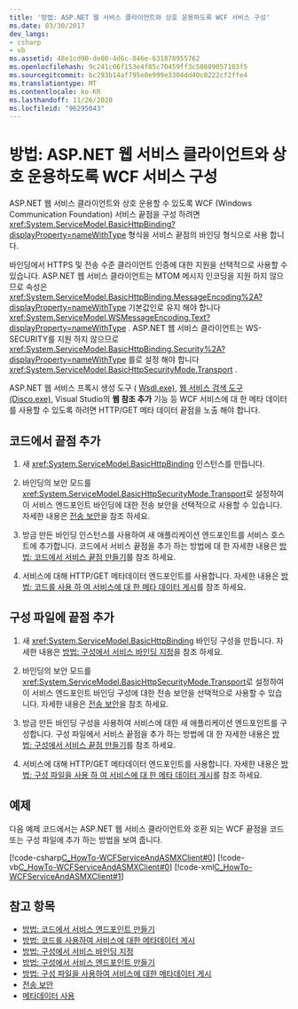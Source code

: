 ```yaml
---
title: '방법: ASP.NET 웹 서비스 클라이언트와 상호 운용하도록 WCF 서비스 구성'
ms.date: 03/30/2017
dev_langs:
- csharp
- vb
ms.assetid: 48e1cd90-de80-4d6c-846e-631878955762
ms.openlocfilehash: 9c241c06f153e4f85c70459ff3c50889057103f5
ms.sourcegitcommit: bc293b14af795e0e999e3304dd40c0222cf2ffe4
ms.translationtype: MT
ms.contentlocale: ko-KR
ms.lasthandoff: 11/26/2020
ms.locfileid: "96295043"
---
```

# <a name="how-to-configure-wcf-service-to-interoperate-with-aspnet-web-service-clients"></a>방법: ASP.NET 웹 서비스 클라이언트와 상호 운용하도록 WCF 서비스 구성

ASP.NET 웹 서비스 클라이언트와 상호 운용할 수 있도록 WCF (Windows Communication Foundation) 서비스 끝점을 구성 하려면 <xref:System.ServiceModel.BasicHttpBinding?displayProperty=nameWithType> 형식을 서비스 끝점의 바인딩 형식으로 사용 합니다.  
  
 바인딩에서 HTTPS 및 전송 수준 클라이언트 인증에 대한 지원을 선택적으로 사용할 수 있습니다. ASP.NET 웹 서비스 클라이언트는 MTOM 메시지 인코딩을 지원 하지 않으므로 속성은 <xref:System.ServiceModel.BasicHttpBinding.MessageEncoding%2A?displayProperty=nameWithType> 기본값인로 유지 해야 합니다 <xref:System.ServiceModel.WSMessageEncoding.Text?displayProperty=nameWithType> . ASP.NET 웹 서비스 클라이언트는 WS-SECURITY를 지원 하지 않으므로 <xref:System.ServiceModel.BasicHttpBinding.Security%2A?displayProperty=nameWithType> 를로 설정 해야 합니다 <xref:System.ServiceModel.BasicHttpSecurityMode.Transport> .  
  
 ASP.NET 웹 서비스 프록시 생성 도구 ( [Wsdl.exe)](/previous-versions/dotnet/netframework-4.0/7h3ystb6(v=vs.100)), [웹 서비스 검색 도구 (Disco.exe)](/previous-versions/dotnet/netframework-4.0/cy2a3ybs(v=vs.100)), Visual Studio의 **웹 참조 추가** 기능 등 WCF 서비스에 대 한 메타 데이터를 사용할 수 있도록 하려면 HTTP/GET 메타 데이터 끝점을 노출 해야 합니다.  
  
## <a name="add-an-endpoint-in-code"></a>코드에서 끝점 추가  
  
1. 새 <xref:System.ServiceModel.BasicHttpBinding> 인스턴스를 만듭니다.  
  
2. 바인딩의 보안 모드를 <xref:System.ServiceModel.BasicHttpSecurityMode.Transport>로 설정하여 이 서비스 엔드포인트 바인딩에 대한 전송 보안을 선택적으로 사용할 수 있습니다. 자세한 내용은 [전송 보안](transport-security.md)을 참조 하세요.  
  
3. 방금 만든 바인딩 인스턴스를 사용하여 새 애플리케이션 엔드포인트를 서비스 호스트에 추가합니다. 코드에서 서비스 끝점을 추가 하는 방법에 대 한 자세한 내용은 [방법: 코드에서 서비스 끝점 만들기](how-to-create-a-service-endpoint-in-code.md)를 참조 하세요.  
  
4. 서비스에 대해 HTTP/GET 메타데이터 엔드포인트를 사용합니다. 자세한 내용은 [방법: 코드를 사용 하 여 서비스에 대 한 메타 데이터 게시](how-to-publish-metadata-for-a-service-using-code.md)를 참조 하세요.  
  
## <a name="add-an-endpoint-in-a-configuration-file"></a>구성 파일에 끝점 추가  
  
1. 새 <xref:System.ServiceModel.BasicHttpBinding> 바인딩 구성을 만듭니다. 자세한 내용은 [방법: 구성에서 서비스 바인딩 지정](../how-to-specify-a-service-binding-in-configuration.md)을 참조 하세요.  
  
2. 바인딩의 보안 모드를 <xref:System.ServiceModel.BasicHttpSecurityMode.Transport>로 설정하여 이 서비스 엔드포인트 바인딩 구성에 대한 전송 보안을 선택적으로 사용할 수 있습니다. 자세한 내용은 [전송 보안](transport-security.md)을 참조 하세요.  
  
3. 방금 만든 바인딩 구성을 사용하여 서비스에 대한 새 애플리케이션 엔드포인트를 구성합니다. 구성 파일에서 서비스 끝점을 추가 하는 방법에 대 한 자세한 내용은 [방법: 구성에서 서비스 끝점 만들기](how-to-create-a-service-endpoint-in-configuration.md)를 참조 하세요.  
  
4. 서비스에 대해 HTTP/GET 메타데이터 엔드포인트를 사용합니다. 자세한 내용은 [방법: 구성 파일을 사용 하 여 서비스에 대 한 메타 데이터 게시](how-to-publish-metadata-for-a-service-using-a-configuration-file.md)를 참조 하세요.  
  
## <a name="example"></a>예제  

 다음 예제 코드에서는 ASP.NET 웹 서비스 클라이언트와 호환 되는 WCF 끝점을 코드 또는 구성 파일에 추가 하는 방법을 보여 줍니다.  
  
 [!code-csharp[C_HowTo-WCFServiceAndASMXClient#0](../../../../samples/snippets/csharp/VS_Snippets_CFX/c_howto-wcfserviceandasmxclient/cs/program.cs#0)]
 [!code-vb[C_HowTo-WCFServiceAndASMXClient#0](../../../../samples/snippets/visualbasic/VS_Snippets_CFX/c_howto-wcfserviceandasmxclient/vb/program.vb#0)]
 [!code-xml[C_HowTo-WCFServiceAndASMXClient#1](../../../../samples/snippets/csharp/VS_Snippets_CFX/c_howto-wcfserviceandasmxclient/common/app.config#1)]
  
## <a name="see-also"></a>참고 항목

- [방법: 코드에서 서비스 엔드포인트 만들기](how-to-create-a-service-endpoint-in-code.md)
- [방법: 코드를 사용하여 서비스에 대한 메타데이터 게시](how-to-publish-metadata-for-a-service-using-code.md)
- [방법: 구성에서 서비스 바인딩 지정](../how-to-specify-a-service-binding-in-configuration.md)
- [방법: 구성에서 서비스 엔드포인트 만들기](how-to-create-a-service-endpoint-in-configuration.md)
- [방법: 구성 파일을 사용하여 서비스에 대한 메타데이터 게시](how-to-publish-metadata-for-a-service-using-a-configuration-file.md)
- [전송 보안](transport-security.md)
- [메타데이터 사용](using-metadata.md)
